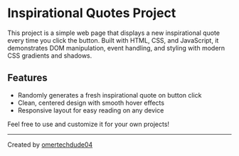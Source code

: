 # Inspirational Quotes Project

This project is a simple web page that displays a new inspirational quote every time you click the button. Built with HTML, CSS, and JavaScript, it demonstrates DOM manipulation, event handling, and styling with modern CSS gradients and shadows.

## Features

- Randomly generates a fresh inspirational quote on button click
- Clean, centered design with smooth hover effects
- Responsive layout for easy reading on any device

Feel free to use and customize it for your own projects!

---

Created by [omertechdude04](https://github.com/omertechdude04)
